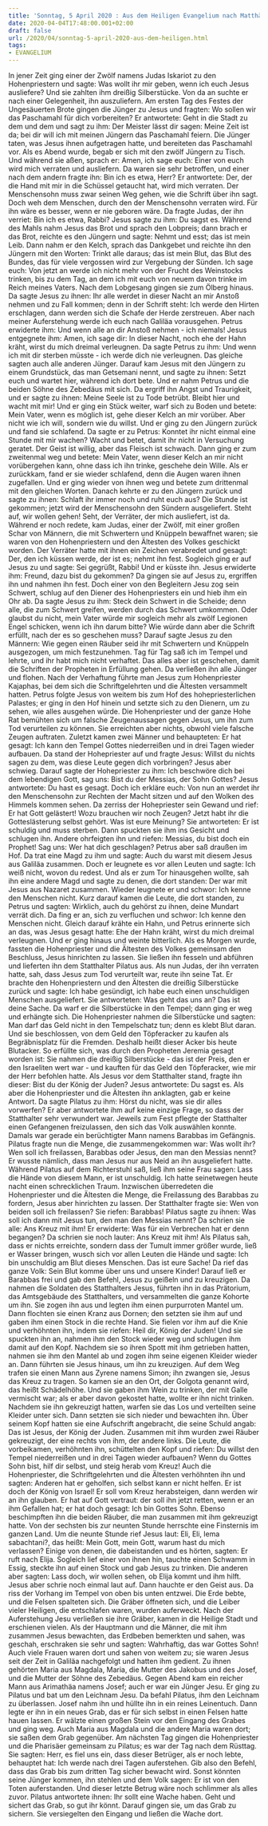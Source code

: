 ```yaml
---
title: 'Sonntag, 5 April 2020 : Aus dem Heiligen Evangelium nach Matthäus - Mt 26,14-75.27,1-66.'
date: 2020-04-04T17:48:00.001+02:00
draft: false
url: /2020/04/sonntag-5-april-2020-aus-dem-heiligen.html
tags: 
- EVANGELIUM
---
```


In jener Zeit ging einer der Zwölf namens Judas Iskariot zu den Hohenpriestern und sagte: Was wollt ihr mir geben, wenn ich euch Jesus ausliefere? Und sie zahlten ihm dreißig Silberstücke. Von da an suchte er nach einer Gelegenheit, ihn auszuliefern. Am ersten Tag des Festes der Ungesäuerten Brote gingen die Jünger zu Jesus und fragten: Wo sollen wir das Paschamahl für dich vorbereiten? Er antwortete: Geht in die Stadt zu dem und dem und sagt zu ihm: Der Meister lässt dir sagen: Meine Zeit ist da; bei dir will ich mit meinen Jüngern das Paschamahl feiern. Die Jünger taten, was Jesus ihnen aufgetragen hatte, und bereiteten das Paschamahl vor. Als es Abend wurde, begab er sich mit den zwölf Jüngern zu Tisch. Und während sie aßen, sprach er: Amen, ich sage euch: Einer von euch wird mich verraten und ausliefern. Da waren sie sehr betroffen, und einer nach dem andern fragte ihn: Bin ich es etwa, Herr? Er antwortete: Der, der die Hand mit mir in die Schüssel getaucht hat, wird mich verraten. Der Menschensohn muss zwar seinen Weg gehen, wie die Schrift über ihn sagt. Doch weh dem Menschen, durch den der Menschensohn verraten wird. Für ihn wäre es besser, wenn er nie geboren wäre. Da fragte Judas, der ihn verriet: Bin ich es etwa, Rabbi? Jesus sagte zu ihm: Du sagst es. Während des Mahls nahm Jesus das Brot und sprach den Lobpreis; dann brach er das Brot, reichte es den Jüngern und sagte: Nehmt und esst; das ist mein Leib. Dann nahm er den Kelch, sprach das Dankgebet und reichte ihn den Jüngern mit den Worten: Trinkt alle daraus; das ist mein Blut, das Blut des Bundes, das für viele vergossen wird zur Vergebung der Sünden. Ich sage euch: Von jetzt an werde ich nicht mehr von der Frucht des Weinstocks trinken, bis zu dem Tag, an dem ich mit euch von neuem davon trinke im Reich meines Vaters. Nach dem Lobgesang gingen sie zum Ölberg hinaus. Da sagte Jesus zu ihnen: Ihr alle werdet in dieser Nacht an mir Anstoß nehmen und zu Fall kommen; denn in der Schrift steht: Ich werde den Hirten erschlagen, dann werden sich die Schafe der Herde zerstreuen. Aber nach meiner Auferstehung werde ich euch nach Galiläa vorausgehen. Petrus erwiderte ihm: Und wenn alle an dir Anstoß nehmen - ich niemals! Jesus entgegnete ihm: Amen, ich sage dir: In dieser Nacht, noch ehe der Hahn kräht, wirst du mich dreimal verleugnen. Da sagte Petrus zu ihm: Und wenn ich mit dir sterben müsste - ich werde dich nie verleugnen. Das gleiche sagten auch alle anderen Jünger. Darauf kam Jesus mit den Jüngern zu einem Grundstück, das man Getsemani nennt, und sagte zu ihnen: Setzt euch und wartet hier, während ich dort bete. Und er nahm Petrus und die beiden Söhne des Zebedäus mit sich. Da ergriff ihn Angst und Traurigkeit, und er sagte zu ihnen: Meine Seele ist zu Tode betrübt. Bleibt hier und wacht mit mir! Und er ging ein Stück weiter, warf sich zu Boden und betete: Mein Vater, wenn es möglich ist, gehe dieser Kelch an mir vorüber. Aber nicht wie ich will, sondern wie du willst. Und er ging zu den Jüngern zurück und fand sie schlafend. Da sagte er zu Petrus: Konntet ihr nicht einmal eine Stunde mit mir wachen? Wacht und betet, damit ihr nicht in Versuchung geratet. Der Geist ist willig, aber das Fleisch ist schwach. Dann ging er zum zweitenmal weg und betete: Mein Vater, wenn dieser Kelch an mir nicht vorübergehen kann, ohne dass ich ihn trinke, geschehe dein Wille. Als er zurückkam, fand er sie wieder schlafend, denn die Augen waren ihnen zugefallen. Und er ging wieder von ihnen weg und betete zum drittenmal mit den gleichen Worten. Danach kehrte er zu den Jüngern zurück und sagte zu ihnen: Schlaft ihr immer noch und ruht euch aus? Die Stunde ist gekommen; jetzt wird der Menschensohn den Sündern ausgeliefert. Steht auf, wir wollen gehen! Seht, der Verräter, der mich ausliefert, ist da. Während er noch redete, kam Judas, einer der Zwölf, mit einer großen Schar von Männern, die mit Schwertern und Knüppeln bewaffnet waren; sie waren von den Hohenpriestern und den Ältesten des Volkes geschickt worden. Der Verräter hatte mit ihnen ein Zeichen verabredet und gesagt: Der, den ich küssen werde, der ist es; nehmt ihn fest. Sogleich ging er auf Jesus zu und sagte: Sei gegrüßt, Rabbi! Und er küsste ihn. Jesus erwiderte ihm: Freund, dazu bist du gekommen? Da gingen sie auf Jesus zu, ergriffen ihn und nahmen ihn fest. Doch einer von den Begleitern Jesu zog sein Schwert, schlug auf den Diener des Hohenpriesters ein und hieb ihm ein Ohr ab. Da sagte Jesus zu ihm: Steck dein Schwert in die Scheide; denn alle, die zum Schwert greifen, werden durch das Schwert umkommen. Oder glaubst du nicht, mein Vater würde mir sogleich mehr als zwölf Legionen Engel schicken, wenn ich ihn darum bitte? Wie würde dann aber die Schrift erfüllt, nach der es so geschehen muss? Darauf sagte Jesus zu den Männern: Wie gegen einen Räuber seid ihr mit Schwertern und Knüppeln ausgezogen, um mich festzunehmen. Tag für Tag saß ich im Tempel und lehrte, und ihr habt mich nicht verhaftet. Das alles aber ist geschehen, damit die Schriften der Propheten in Erfüllung gehen. Da verließen ihn alle Jünger und flohen. Nach der Verhaftung führte man Jesus zum Hohenpriester Kajaphas, bei dem sich die Schriftgelehrten und die Ältesten versammelt hatten. Petrus folgte Jesus von weitem bis zum Hof des hohepriesterlichen Palastes; er ging in den Hof hinein und setzte sich zu den Dienern, um zu sehen, wie alles ausgehen würde. Die Hohenpriester und der ganze Hohe Rat bemühten sich um falsche Zeugenaussagen gegen Jesus, um ihn zum Tod verurteilen zu können. Sie erreichten aber nichts, obwohl viele falsche Zeugen auftraten. Zuletzt kamen zwei Männer und behaupteten: Er hat gesagt: Ich kann den Tempel Gottes niederreißen und in drei Tagen wieder aufbauen. Da stand der Hohepriester auf und fragte Jesus: Willst du nichts sagen zu dem, was diese Leute gegen dich vorbringen? Jesus aber schwieg. Darauf sagte der Hohepriester zu ihm: Ich beschwöre dich bei dem lebendigen Gott, sag uns: Bist du der Messias, der Sohn Gottes? Jesus antwortete: Du hast es gesagt. Doch ich erkläre euch: Von nun an werdet ihr den Menschensohn zur Rechten der Macht sitzen und auf den Wolken des Himmels kommen sehen. Da zerriss der Hohepriester sein Gewand und rief: Er hat Gott gelästert! Wozu brauchen wir noch Zeugen? Jetzt habt ihr die Gotteslästerung selbst gehört. Was ist eure Meinung? Sie antworteten: Er ist schuldig und muss sterben. Dann spuckten sie ihm ins Gesicht und schlugen ihn. Andere ohrfeigten ihn und riefen: Messias, du bist doch ein Prophet! Sag uns: Wer hat dich geschlagen? Petrus aber saß draußen im Hof. Da trat eine Magd zu ihm und sagte: Auch du warst mit diesem Jesus aus Galiläa zusammen. Doch er leugnete es vor allen Leuten und sagte: Ich weiß nicht, wovon du redest. Und als er zum Tor hinausgehen wollte, sah ihn eine andere Magd und sagte zu denen, die dort standen: Der war mit Jesus aus Nazaret zusammen. Wieder leugnete er und schwor: Ich kenne den Menschen nicht. Kurz darauf kamen die Leute, die dort standen, zu Petrus und sagten: Wirklich, auch du gehörst zu ihnen, deine Mundart verrät dich. Da fing er an, sich zu verfluchen und schwor: Ich kenne den Menschen nicht. Gleich darauf krähte ein Hahn, und Petrus erinnerte sich an das, was Jesus gesagt hatte: Ehe der Hahn kräht, wirst du mich dreimal verleugnen. Und er ging hinaus und weinte bitterlich. Als es Morgen wurde, fassten die Hohenpriester und die Ältesten des Volkes gemeinsam den Beschluss, Jesus hinrichten zu lassen. Sie ließen ihn fesseln und abführen und lieferten ihn dem Statthalter Pilatus aus. Als nun Judas, der ihn verraten hatte, sah, dass Jesus zum Tod verurteilt war, reute ihn seine Tat. Er brachte den Hohenpriestern und den Ältesten die dreißig Silberstücke zurück und sagte: Ich habe gesündigt, ich habe euch einen unschuldigen Menschen ausgeliefert. Sie antworteten: Was geht das uns an? Das ist deine Sache. Da warf er die Silberstücke in den Tempel; dann ging er weg und erhängte sich. Die Hohenpriester nahmen die Silberstücke und sagten: Man darf das Geld nicht in den Tempelschatz tun; denn es klebt Blut daran. Und sie beschlossen, von dem Geld den Töpferacker zu kaufen als Begräbnisplatz für die Fremden. Deshalb heißt dieser Acker bis heute Blutacker. So erfüllte sich, was durch den Propheten Jeremia gesagt worden ist: Sie nahmen die dreißig Silberstücke - das ist der Preis, den er den Israeliten wert war - und kauften für das Geld den Töpferacker, wie mir der Herr befohlen hatte. Als Jesus vor dem Statthalter stand, fragte ihn dieser: Bist du der König der Juden? Jesus antwortete: Du sagst es. Als aber die Hohenpriester und die Ältesten ihn anklagten, gab er keine Antwort. Da sagte Pilatus zu ihm: Hörst du nicht, was sie dir alles vorwerfen? Er aber antwortete ihm auf keine einzige Frage, so dass der Statthalter sehr verwundert war. Jeweils zum Fest pflegte der Statthalter einen Gefangenen freizulassen, den sich das Volk auswählen konnte. Damals war gerade ein berüchtigter Mann namens Barabbas im Gefängnis. Pilatus fragte nun die Menge, die zusammengekommen war: Was wollt ihr? Wen soll ich freilassen, Barabbas oder Jesus, den man den Messias nennt? Er wusste nämlich, dass man Jesus nur aus Neid an ihn ausgeliefert hatte. Während Pilatus auf dem Richterstuhl saß, ließ ihm seine Frau sagen: Lass die Hände von diesem Mann, er ist unschuldig. Ich hatte seinetwegen heute nacht einen schrecklichen Traum. Inzwischen überredeten die Hohenpriester und die Ältesten die Menge, die Freilassung des Barabbas zu fordern, Jesus aber hinrichten zu lassen. Der Statthalter fragte sie: Wen von beiden soll ich freilassen? Sie riefen: Barabbas! Pilatus sagte zu ihnen: Was soll ich dann mit Jesus tun, den man den Messias nennt? Da schrien sie alle: Ans Kreuz mit ihm! Er erwiderte: Was für ein Verbrechen hat er denn begangen? Da schrien sie noch lauter: Ans Kreuz mit ihm! Als Pilatus sah, dass er nichts erreichte, sondern dass der Tumult immer größer wurde, ließ er Wasser bringen, wusch sich vor allen Leuten die Hände und sagte: Ich bin unschuldig am Blut dieses Menschen. Das ist eure Sache! Da rief das ganze Volk: Sein Blut komme über uns und unsere Kinder! Darauf ließ er Barabbas frei und gab den Befehl, Jesus zu geißeln und zu kreuzigen. Da nahmen die Soldaten des Statthalters Jesus, führten ihn in das Prätorium, das Amtsgebäude des Statthalters, und versammelten die ganze Kohorte um ihn. Sie zogen ihn aus und legten ihm einen purpurroten Mantel um. Dann flochten sie einen Kranz aus Dornen; den setzten sie ihm auf und gaben ihm einen Stock in die rechte Hand. Sie fielen vor ihm auf die Knie und verhöhnten ihn, indem sie riefen: Heil dir, König der Juden! Und sie spuckten ihn an, nahmen ihm den Stock wieder weg und schlugen ihm damit auf den Kopf. Nachdem sie so ihren Spott mit ihm getrieben hatten, nahmen sie ihm den Mantel ab und zogen ihm seine eigenen Kleider wieder an. Dann führten sie Jesus hinaus, um ihn zu kreuzigen. Auf dem Weg trafen sie einen Mann aus Zyrene namens Simon; ihn zwangen sie, Jesus das Kreuz zu tragen. So kamen sie an den Ort, der Golgota genannt wird, das heißt Schädelhöhe. Und sie gaben ihm Wein zu trinken, der mit Galle vermischt war; als er aber davon gekostet hatte, wollte er ihn nicht trinken. Nachdem sie ihn gekreuzigt hatten, warfen sie das Los und verteilten seine Kleider unter sich. Dann setzten sie sich nieder und bewachten ihn. Über seinem Kopf hatten sie eine Aufschrift angebracht, die seine Schuld angab: Das ist Jesus, der König der Juden. Zusammen mit ihm wurden zwei Räuber gekreuzigt, der eine rechts von ihm, der andere links. Die Leute, die vorbeikamen, verhöhnten ihn, schüttelten den Kopf und riefen: Du willst den Tempel niederreißen und in drei Tagen wieder aufbauen? Wenn du Gottes Sohn bist, hilf dir selbst, und steig herab vom Kreuz! Auch die Hohenpriester, die Schriftgelehrten und die Ältesten verhöhnten ihn und sagten: Anderen hat er geholfen, sich selbst kann er nicht helfen. Er ist doch der König von Israel! Er soll vom Kreuz herabsteigen, dann werden wir an ihn glauben. Er hat auf Gott vertraut: der soll ihn jetzt retten, wenn er an ihm Gefallen hat; er hat doch gesagt: Ich bin Gottes Sohn. Ebenso beschimpften ihn die beiden Räuber, die man zusammen mit ihm gekreuzigt hatte. Von der sechsten bis zur neunten Stunde herrschte eine Finsternis im ganzen Land. Um die neunte Stunde rief Jesus laut: Eli, Eli, lema sabachtani?, das heißt: Mein Gott, mein Gott, warum hast du mich verlassen? Einige von denen, die dabeistanden und es hörten, sagten: Er ruft nach Elija. Sogleich lief einer von ihnen hin, tauchte einen Schwamm in Essig, steckte ihn auf einen Stock und gab Jesus zu trinken. Die anderen aber sagten: Lass doch, wir wollen sehen, ob Elija kommt und ihm hilft. Jesus aber schrie noch einmal laut auf. Dann hauchte er den Geist aus. Da riss der Vorhang im Tempel von oben bis unten entzwei. Die Erde bebte, und die Felsen spalteten sich. Die Gräber öffneten sich, und die Leiber vieler Heiligen, die entschlafen waren, wurden auferweckt. Nach der Auferstehung Jesu verließen sie ihre Gräber, kamen in die Heilige Stadt und erschienen vielen. Als der Hauptmann und die Männer, die mit ihm zusammen Jesus bewachten, das Erdbeben bemerkten und sahen, was geschah, erschraken sie sehr und sagten: Wahrhaftig, das war Gottes Sohn! Auch viele Frauen waren dort und sahen von weitem zu; sie waren Jesus seit der Zeit in Galiläa nachgefolgt und hatten ihm gedient. Zu ihnen gehörten Maria aus Magdala, Maria, die Mutter des Jakobus und des Josef, und die Mutter der Söhne des Zebedäus. Gegen Abend kam ein reicher Mann aus Arimathäa namens Josef; auch er war ein Jünger Jesu. Er ging zu Pilatus und bat um den Leichnam Jesu. Da befahl Pilatus, ihm den Leichnam zu überlassen. Josef nahm ihn und hüllte ihn in ein reines Leinentuch. Dann legte er ihn in ein neues Grab, das er für sich selbst in einen Felsen hatte hauen lassen. Er wälzte einen großen Stein vor den Eingang des Grabes und ging weg. Auch Maria aus Magdala und die andere Maria waren dort; sie saßen dem Grab gegenüber. Am nächsten Tag gingen die Hohenpriester und die Pharisäer gemeinsam zu Pilatus; es war der Tag nach dem Rüsttag. Sie sagten: Herr, es fiel uns ein, dass dieser Betrüger, als er noch lebte, behauptet hat: Ich werde nach drei Tagen auferstehen. Gib also den Befehl, dass das Grab bis zum dritten Tag sicher bewacht wird. Sonst könnten seine Jünger kommen, ihn stehlen und dem Volk sagen: Er ist von den Toten auferstanden. Und dieser letzte Betrug wäre noch schlimmer als alles zuvor. Pilatus antwortete ihnen: Ihr sollt eine Wache haben. Geht und sichert das Grab, so gut ihr könnt. Darauf gingen sie, um das Grab zu sichern. Sie versiegelten den Eingang und ließen die Wache dort.